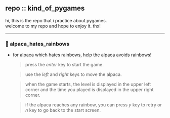 ## repo :: kind_of_pygames
hi, this is the repo that i practice about pygames.   
welcome to my repo and hope to enjoy it. thx!

---
### :llama: alpaca_hates_rainbows
- for alpaca which hates rainbows, help the alpaca avoids rainbows!

  > press the *enter* key to start the game.  
  
  > use the *left* and *right* keys to move the alpaca.  
  
  > when the game starts, the level is displayed in the upper left corner and the time you played is displayed in the upper right corner.  
  
  > if the alpaca reaches any rainbow, you can press *y* key to retry or *n* key to go back to the start screen.
